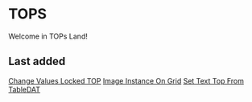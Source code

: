 # TOPS

Welcome in TOPs Land!

## Last added
[Change Values Locked TOP](ChangeValuesLockedTOP.md)
 [Image Instance On Grid](ImageInstancingOnGrid.md)
 [Set Text Top From TableDAT](SetTextTOPFromTableDAT.md)